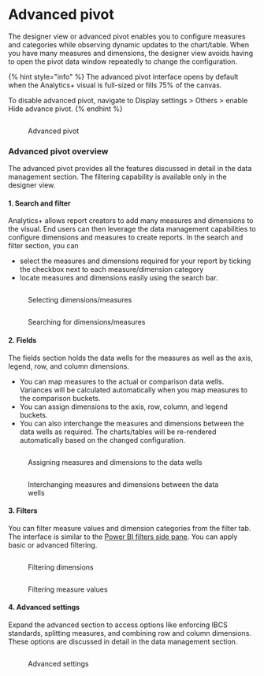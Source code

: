 # Advanced pivot

The designer view or advanced pivot enables you to configure measures and categories while observing dynamic updates to the chart/table. When you have many measures and dimensions, the designer view avoids having to open the pivot data window repeatedly to change the configuration.&#x20;

{% hint style="info" %}
The advanced pivot interface opens by default when the Analytics+ visual is full-sized or fills 75% of the canvas.&#x20;

To disable advanced pivot, navigate to Display settings > Others > enable Hide advance pivot.
{% endhint %}

<figure><img src="../../.gitbook/assets/image (582).png" alt=""><figcaption><p>Advanced pivot</p></figcaption></figure>

### Advanced pivot overview

The advanced pivot provides all the features discussed in detail in the data management section. The filtering capability is available only in the designer view.

#### 1. Search and filter&#x20;

&#x20;Analytics+ allows report creators to add many measures and dimensions to the visual. End users can then leverage the data management capabilities to configure dimensions and measures to create reports. In the search and filter section, you can

* select the measures and dimensions required for your report by ticking the checkbox next to each measure/dimension category
* locate measures and dimensions easily using the search bar.

<div><figure><img src="../../.gitbook/assets/image (584).png" alt=""><figcaption><p>Selecting dimensions/measures</p></figcaption></figure> <figure><img src="../../.gitbook/assets/2024-05-08_16h03_02.png" alt=""><figcaption><p>Searching for dimensions/measures</p></figcaption></figure></div>

#### 2. Fields

The fields section holds the data wells for the measures as well as the axis, legend, row, and column dimensions.&#x20;

* You can map measures to the actual or comparison data wells. Variances will be calculated automatically when you map measures to the comparison buckets.
* You can assign dimensions to the axis, row, column, and legend buckets.&#x20;
* You can also interchange the measures and dimensions between the data wells as required. The charts/tables will be re-rendered automatically based on the changed configuration.

<div><figure><img src="../../.gitbook/assets/image (585).png" alt=""><figcaption><p>Assigning measures and dimensions to the data wells</p></figcaption></figure> <figure><img src="../../.gitbook/assets/Interhcnage.png" alt=""><figcaption><p>Interchanging measures and dimensions between the data wells </p></figcaption></figure></div>

#### 3. Filters

You can filter measure values and dimension categories from the filter tab. The interface is similar to the [Power BI filters side pane](https://learn.microsoft.com/en-us/power-bi/create-reports/power-bi-reports-filters-and-highlighting). You can apply basic or advanced filtering.&#x20;

<div><figure><img src="../../.gitbook/assets/image (586).png" alt=""><figcaption><p>Filtering dimensions</p></figcaption></figure> <figure><img src="../../.gitbook/assets/Filteringmeasures.png" alt=""><figcaption><p>Filtering measure values</p></figcaption></figure></div>

#### 4. Advanced settings

Expand the advanced section to access options like enforcing IBCS standards, splitting measures, and combining row and column dimensions. These options are discussed in detail in the data management section.

<figure><img src="../../.gitbook/assets/image (587).png" alt=""><figcaption><p>Advanced settings</p></figcaption></figure>


